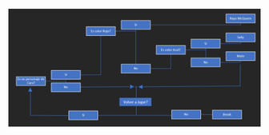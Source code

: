 ![My Remote Image](https://github.com/Adan4lva/Sistemas-Expertos/blob/main/Practicas/02_Akinator/Akinator_Diagram.png?raw=true)
